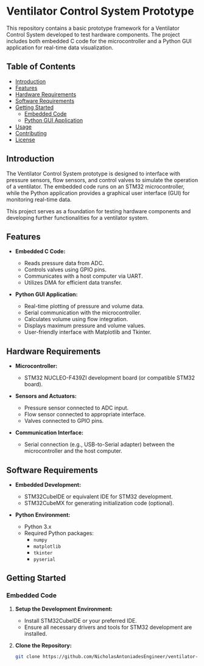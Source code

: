 # Ventilator Control System Prototype

This repository contains a basic prototype framework for a Ventilator Control System developed to test hardware components. The project includes both embedded C code for the microcontroller and a Python GUI application for real-time data visualization.

## Table of Contents

- [Introduction](#introduction)
- [Features](#features)
- [Hardware Requirements](#hardware-requirements)
- [Software Requirements](#software-requirements)
- [Getting Started](#getting-started)
  - [Embedded Code](#embedded-code)
  - [Python GUI Application](#python-gui-application)
- [Usage](#usage)
- [Contributing](#contributing)
- [License](#license)

## Introduction

The Ventilator Control System prototype is designed to interface with pressure sensors, flow sensors, and control valves to simulate the operation of a ventilator. The embedded code runs on an STM32 microcontroller, while the Python application provides a graphical user interface (GUI) for monitoring real-time data.

This project serves as a foundation for testing hardware components and developing further functionalities for a ventilator system.

## Features

- **Embedded C Code:**
  - Reads pressure data from ADC.
  - Controls valves using GPIO pins.
  - Communicates with a host computer via UART.
  - Utilizes DMA for efficient data transfer.

- **Python GUI Application:**
  - Real-time plotting of pressure and volume data.
  - Serial communication with the microcontroller.
  - Calculates volume using flow integration.
  - Displays maximum pressure and volume values.
  - User-friendly interface with Matplotlib and Tkinter.

## Hardware Requirements

- **Microcontroller:**
  - STM32 NUCLEO-F439ZI development board (or compatible STM32 board).

- **Sensors and Actuators:**
  - Pressure sensor connected to ADC input.
  - Flow sensor connected to appropriate interface.
  - Valves connected to GPIO pins.

- **Communication Interface:**
  - Serial connection (e.g., USB-to-Serial adapter) between the microcontroller and the host computer.

## Software Requirements

- **Embedded Development:**
  - STM32CubeIDE or equivalent IDE for STM32 development.
  - STM32CubeMX for generating initialization code (optional).

- **Python Environment:**
  - Python 3.x
  - Required Python packages:
    - `numpy`
    - `matplotlib`
    - `tkinter` 
    - `pyserial`

## Getting Started

### Embedded Code

1. **Setup the Development Environment:**
   - Install STM32CubeIDE or your preferred IDE.
   - Ensure all necessary drivers and tools for STM32 development are installed.

2. **Clone the Repository:**
   ```bash
   git clone https://github.com/NicholasAntoniadesEngineer/ventilator-control-system.git

